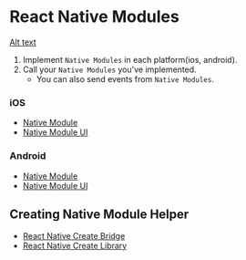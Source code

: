 # React Native Modules
[Alt text](https://github.com/dooboolab/react-native-training/blob/master/images/rnmodules.png)
1. Implement `Native Modules` in each platform(ios, android).
2. Call your `Native Modules` you've implemented.
   - You can also send events from `Native Modules`.

### iOS
- [Native Module](https://facebook.github.io/react-native/docs/native-modules-ios)
- [Native Module UI](https://facebook.github.io/react-native/docs/native-components-ios)

### Android
- [Native Module](https://facebook.github.io/react-native/docs/native-modules-android)
- [Native Module UI](https://facebook.github.io/react-native/docs/native-modules-android)

## Creating Native Module Helper
- [React Native Create Bridge](https://github.com/peggyrayzis/react-native-create-bridge)
- [React Native Create Library](https://github.com/frostney/react-native-create-library)
